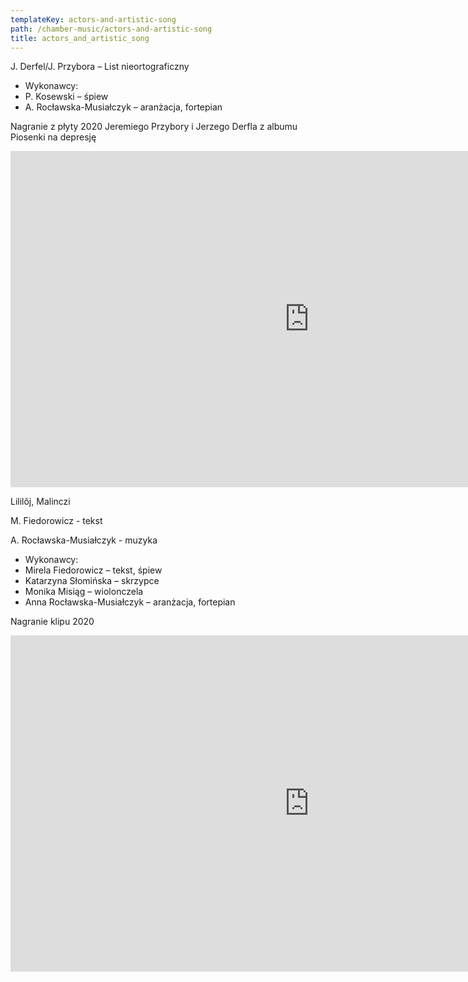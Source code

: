 ```yaml
---
templateKey: actors-and-artistic-song
path: /chamber-music/actors-and-artistic-song
title: actors_and_artistic_song
---
```


<div class="box works-box">
    <p class="works__title">J. Derfel/J. Przybora – List nieortograficzny</p>
    <ul class="works__performers">
        <li class="works__performers--title">Wykonawcy:</li>
        <li>P. Kosewski – śpiew</li>
        <li>A. Rocławska-Musiałczyk – aranżacja, fortepian</li>
    </ul>
    <p class="works__details">
        Nagranie z płyty 2020 Jeremiego Przybory i Jerzego Derfla z albumu Piosenki na depresję
    </p>
    <div class="youtube-movie">
        <iframe width="956" height="538" src="https://www.youtube.com/embed/wXthNUpkn7w" frameborder="0" allow="accelerometer; autoplay; clipboard-write; encrypted-media; gyroscope; picture-in-picture" allowfullscreen></iframe>
    </div>
</div>

<div class="separator m-3"></div>

<div class="box works-box">
    <p class="works__title">Lililôj, Malinczi</p>
    <p class="works__subtitle">M. Fiedorowicz - tekst</p>
    <p class="works__subtitle">A. Rocławska-Musiałczyk - muzyka</p>
    <ul class="works__performers">
        <li class="works__performers--title">Wykonawcy:</li>
        <li>Mirela Fiedorowicz – tekst, śpiew</li>
        <li>Katarzyna Słomińska – skrzypce</li>
        <li>Monika Misiąg – wiolonczela</li>
        <li>Anna Rocławska-Musiałczyk – aranżacja, fortepian</li>
    </ul>
    <p class="works__details">
        Nagranie klipu 2020
    </p>
    <div class="youtube-movie">
        <iframe width="956" height="538" src="https://www.youtube.com/embed/X9LVo7HpnwM" frameborder="0" allow="accelerometer; autoplay; clipboard-write; encrypted-media; gyroscope; picture-in-picture" allowfullscreen></iframe>
    </div>
</div>


